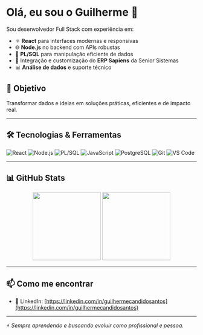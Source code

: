 # Olá, eu sou o Guilherme 👋

Sou desenvolvedor Full Stack com experiência em:

- ⚛️ **React** para interfaces modernas e responsivas  
- 🌐 **Node.js** no backend com APIs robustas  
- 🧠 **PL/SQL** para manipulação eficiente de dados  
- 🧾 Integração e customização do **ERP Sapiens** da Senior Sistemas  
- 📊 **Análise de dados** e suporte técnico  

## 🚀 Objetivo
Transformar dados e ideias em soluções práticas, eficientes e de impacto real.

---

## 🛠️ Tecnologias & Ferramentas

![React](https://img.shields.io/badge/-React-61DAFB?style=flat&logo=react&logoColor=black)
![Node.js](https://img.shields.io/badge/-Node.js-339933?style=flat&logo=node.js&logoColor=white)
![PL/SQL](https://img.shields.io/badge/-PL%2FSQL-F80000?style=flat&logo=oracle&logoColor=white)
![JavaScript](https://img.shields.io/badge/-JavaScript-F7DF1E?style=flat&logo=javascript&logoColor=black)
![PostgreSQL](https://img.shields.io/badge/-PostgreSQL-336791?style=flat&logo=postgresql&logoColor=white)
![Git](https://img.shields.io/badge/-Git-F05032?style=flat&logo=git&logoColor=white)
![VS Code](https://img.shields.io/badge/-VS%20Code-007ACC?style=flat&logo=visual-studio-code&logoColor=white)

---

## 📊 GitHub Stats

<div align="center">
  <img height="180em" src="https://github-readme-stats.vercel.app/api?guilhermecandidosantos&show_icons=true&theme=radical" />
  <img height="180em" src="https://github-readme-stats.vercel.app/api/top-langs/?guilhermecandidosantos&layout=compact&langs_count=8&theme=radical"/>
</div>

---

## 📫 Como me encontrar

- 💼 LinkedIn: [https://linkedin.com/in/guilhermecandidosantos](https://linkedin.com/in/guilhermecandidosantos)  

---

⚡ *Sempre aprendendo e buscando evoluir como profissional e pessoa.*

